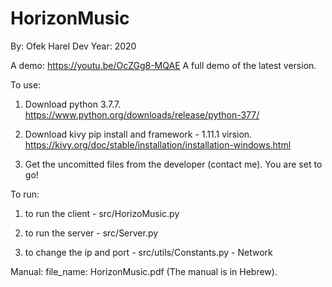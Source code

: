 # HorizonMusic
By: Ofek Harel 
Dev Year: 2020

A demo:
https://youtu.be/OcZGg8-MQAE
A full demo of the latest version.

To use:
1. Download python 3.7.7.
  https://www.python.org/downloads/release/python-377/

2. Download kivy pip install and framework - 1.11.1 virsion.
  https://kivy.org/doc/stable/installation/installation-windows.html

3. Get the uncomitted files from the developer (contact me).
You are set to go!

To run:
1. to run the client - src/HorizoMusic.py

2. to run the server - src/Server.py

3. to change the ip and port - src/utils/Constants.py - Network

Manual:
file_name: HorizonMusic.pdf (The manual is in Hebrew).
